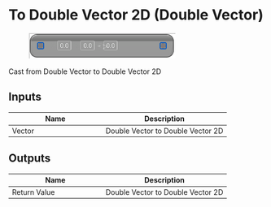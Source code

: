 # To Double Vector 2D (Double Vector)

<div align="left" data-full-width="false"><figure><img src="../../../../api/Math/Conversions/To_Double_Vector_2D_(Double_Vector).png" alt=""><figcaption></figcaption></figure></div>

Cast from Double Vector to Double Vector 2D

## Inputs

<table><thead><tr><th width="170">Name</th><th>Description</th></tr></thead><tbody><tr><td>Vector</td><td>Double Vector to Double Vector 2D</td></tr></tbody></table>

## Outputs

<table><thead><tr><th width="170">Name</th><th>Description</th></tr></thead><tbody><tr><td>Return Value</td><td>Double Vector to Double Vector 2D</td></tr></tbody></table>

